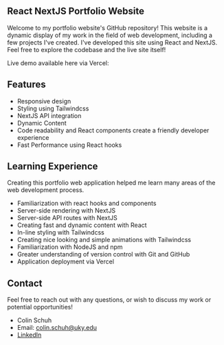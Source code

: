 ## React NextJS Portfolio Website

Welcome to my portfolio website's GitHub repository! This website is a dynamic display of my work in the field of web development, including a few projects I've created. I've developed this site using React and NextJS. Feel free to explore the codebase and the live site itself!


Live demo available here via Vercel: 


## Features

- Responsive design
- Styling using Tailwindcss
- NextJS API integration
- Dynamic Content
- Code readability and React components create a friendly developer experience
- Fast Performance using React hooks


## Learning Experience

Creating this portfolio web application helped me learn many areas of the web development process.

- Familiarization with react hooks and components
- Server-side rendering with NextJS
- Server-side API routes with NextJS
- Creating fast and dynamic content with React
- In-line styling with Tailwindcss
- Creating nice looking and simple animations with Tailwindcss
- Familiarization with NodeJS and npm
- Greater understanding of version control with Git and GitHub
- Application deployment via Vercel


## Contact

Feel free to reach out with any questions, or wish to discuss my work or potential opportunities!

- Colin Schuh
- Email: colin.schuh@uky.edu
- [LinkedIn](https://www.linkedin.com/in/colinschuh)
